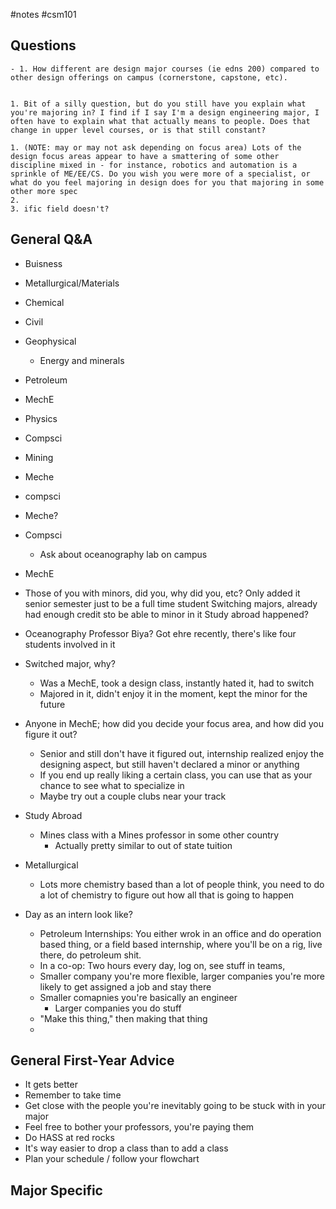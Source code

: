 #notes #csm101

## Questions
	- 1. How different are design major courses (ie edns 200) compared to other design offerings on campus (cornerstone, capstone, etc).  
  

	1. Bit of a silly question, but do you still have you explain what you're majoring in? I find if I say I'm a design engineering major, I often have to explain what that actually means to people. Does that change in upper level courses, or is that still constant?  
  
	1. (NOTE: may or may not ask depending on focus area) Lots of the design focus areas appear to have a smattering of some other discipline mixed in - for instance, robotics and automation is a sprinkle of ME/EE/CS. Do you wish you were more of a specialist, or what do you feel majoring in design does for you that majoring in some other more spec
	2. 
	3. ific field doesn't?
## General Q&A
- Buisness 
- Metallurgical/Materials
- Chemical
- Civil
- Geophysical
	- Energy and minerals
- Petroleum
- MechE
- Physics
- Compsci
- Mining
- Meche
- compsci
- Meche?
- Compsci
	- Ask about oceanography lab on campus
- MechE


- Those of you with minors, did you, why did you, etc?
	  Only added it senior semester just to be a full time student
	  Switching majors, already had enough credit sto be able to minor in it
	  Study abroad happened?
- Oceanography
	  Professor Biya?
	  Got ehre recently, there's like four students involved in it
- Switched major, why?
	- Was a MechE, took a design class, instantly hated it, had to switch
	- Majored in it, didn't enjoy it in the moment, kept the minor for the future
- Anyone in MechE; how did you decide your focus area, and how did you figure it out?
	- Senior and still don't have it figured out, internship realized enjoy the designing aspect, but still haven't declared a minor or anything
	- If you end up really liking a certain class, you can use that as your chance to see what to specialize in
	- Maybe try out a couple clubs near your track
- Study Abroad
	- Mines class with a Mines professor in some other country
		- Actually pretty similar to out of state tuition
- Metallurgical
	- Lots more chemistry based than a lot of people think, you need to do a lot of chemistry to figure out how all that is going to happen
- Day as an intern look like?
	- Petroleum Internships: You either wrok in an office and do operation based thing, or a field based internship, where you'll be on a rig, live there, do petroleum shit. 
	- In a co-op: Two hours every day, log on, see stuff in teams, 
	- Smaller company you're more flexible, larger companies you're more likely to get assigned a job and stay there
	- Smaller comapnies you're basically an engineer
		- Larger companies you do stuff 
	- "Make this thing," then making that thing
	- 
## General First-Year Advice
- It gets better
- Remember to take time
- Get close with the people you're inevitably going to be stuck with in your major
- Feel free to bother your professors, you're paying them
- Do HASS at red rocks
- It's way easier to drop a class than to add a class
- Plan your schedule / follow your flowchart

## Major Specific
